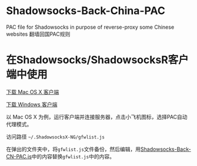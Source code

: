 # Shadowsocks-Back-China-PAC

PAC file for Shadowsocks in purpose of reverse-proxy some Chinese websites
翻墙回国PAC规则

# 在Shadowsocks/ShadowsocksR客户端中使用

[下载 Mac OS X 客户端](https://github.com/shadowsocks/shadowsocks-iOS/wiki/Shadowsocks-for-OSX-Help)

[下载 Windows 客户端](https://github.com/shadowsocksrr/shadowsocksr-csharp/releases)

以 Mac OS X 为例，运行客户端并连接服务器，点击小飞机图标，选择PAC自动代理模式。

访问路径 `~/.ShadowsocksX-NG/gfwlist.js`

在弹出的文件夹中，将`gfwlist.js`文件备份，然后编辑，用[Shadowsocks-Back-CN-PAC.js](https://github.com/yzyjim/Shadowsocks-Back-China-PAC/blob/master/Shadowsocks-Back-CN-PAC.js)中的内容替换`gfwlist.js`中的内容。
